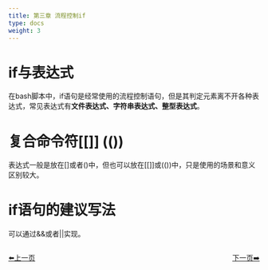 ```yaml
---
title: 第三章 流程控制if
type: docs
weight: 3
---    
```


# if与表达式      
在bash脚本中，if语句是经常使用的流程控制语句，但是其判定元素离不开各种表达式，常见表达式有**文件表达式、字符串表达式、整型表达式**。      

# 复合命令符[[]] (())      
表达式一般是放在[]或者()中，但也可以放在[[]]或(())中，只是使用的场景和意义区别较大。   

# if语句的建议写法   
可以通过&&或者||实现。   

<div style="display: flex;justify-content: space-between;align-items: center;">
<p><a href="https://books.linuxwt.com/linuxwtbash/ChapterTwo/Regular_Xdf">⬅️上一页</a></p>
<p><a href="https://books.linuxwt.com/linuxwtbash/ChapterThree/If_Fileexpression">下一页➡️</a></p>
</div>